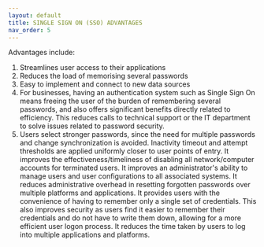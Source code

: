 ```yaml
---
layout: default
title: SINGLE SIGN ON (SSO) ADVANTAGES
nav_order: 5
---
```


Advantages include:

1. Streamlines user access to their applications
2. Reduces the load of memorising several passwords
3. Easy to implement and connect to new data sources
4. For businesses, having an authentication system such as Single Sign On means freeing the user of the burden of remembering several passwords, and also offers significant benefits directly related to efficiency. This reduces calls to technical support or the IT department to solve issues related to password security.
5. Users select stronger passwords, since the need for multiple passwords and change synchronization is avoided.
Inactivity timeout and attempt thresholds are applied uniformly closer to user points of entry.
It improves the effectiveness/timeliness of disabling all network/computer accounts for terminated users.
It improves an administrator's ability to manage users and user configurations to all associated systems.
It reduces administrative overhead in resetting forgotten passwords over multiple platforms and applications.
It provides users with the convenience of having to remember only a single set of credentials.
This also improves security as users find it easier to remember their credentials and do not have to write them down, allowing for a more efficient user logon process.
It reduces the time taken by users to log into multiple applications and platforms.
